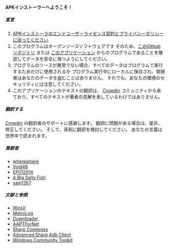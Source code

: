 #### APKインストーラーへようこそ！

##### 宣言
1. [APKインストーラのエンドユーザーライセンス契約とプライバシーポリシーに従ってください](https://github.com/Paving-Base/APK-Installer/blob/main/Privacy.md).
2. このプログラムはオープンソースソフトウェアです そのため、[このGithub リポジトリ](https://github.com/Paving-Base/APK-Installer)  または [このアプリケーション](https://apps.microsoft.com/store/detail/9P2JFQ43FPPG) からのプログラムであることを確認してデータを安全に保つようにしてください。
3. プログラムのソースが異常でない場合、すべてのデータはプログラムで実行するためだけに使用されるか プログラム実行中にローカルに保存され、開発者はあなたのデータを盗むことはありません。 それでも、あなたの環境のセキュリティには注意してください。
4. このアプリケーションのテキストの翻訳は、 [Crowdin](https://crowdin.com/project/APKInstaller "Crowdin") コミュニティから来ており、すべてのテキストが著者の見解を表しているわけではありません。

##### 翻訳する
[Crowdin](https://crowdin.com/project/APKInstaller "Crowdin") の翻訳者のサポートに感謝します。 翻訳に問題がある場合は、是非、修正してください。 そして、真剣に翻訳を検討してください。 あなたの言葉は世界中で読まれます。

##### 貢献者
- [wherewhere](https://github.com/wherewhere)
- [Void48](https://github.com/Void48)
- [EP012014](https://github.com/EP012014)
- [A Big Salty Fish](https://github.com/bigsaltyfishes)
- [sam1357](https://github.com/sam1357)

##### 文献と参照
- [WinUI](https://github.com/microsoft/microsoft-ui-xaml "WinUI")
- [MetroLog](https://github.com/roubachof/MetroLog "MetroLog")
- [Downloader](https://github.com/bezzad/Downloader "Downloader")
- [AAPTForNet](https://github.com/canheo136/QuickLook.Plugin.ApkViewer "AAPTForNet")
- [Sharp Compress](https://github.com/adamhathcock/sharpcompress "Sharp Compress")
- [Advanced Sharp Adb Client](https://github.com/yungd1plomat/AdvancedSharpAdbClient "Advanced Sharp Adb Client")
- [Windows Community Toolkit](https://github.com/CommunityToolkit/WindowsCommunityToolkit "Windows Community Toolkit")